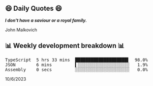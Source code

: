 ## 😄 Daily Quotes 😄

_**I don't have a saviour or a royal family.**_

John Malkovich



## 📊 Weekly development breakdown 📊

<pre>TypeScript  5 hrs 33 mins  ████████████████████▌  98.0%
JSON        6 mins         ▍░░░░░░░░░░░░░░░░░░░░   1.9%
Assembly    0 secs         ░░░░░░░░░░░░░░░░░░░░░   0.0%</pre>

10/6/2023